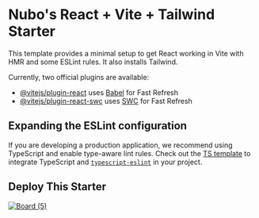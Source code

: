 # Nubo's React + Vite + Tailwind Starter

This template provides a minimal setup to get React working in Vite with HMR and some ESLint rules. It also installs Tailwind.

Currently, two official plugins are available:

- [@vitejs/plugin-react](https://github.com/vitejs/vite-plugin-react/blob/main/packages/plugin-react/README.md) uses [Babel](https://babeljs.io/) for Fast Refresh
- [@vitejs/plugin-react-swc](https://github.com/vitejs/vite-plugin-react-swc) uses [SWC](https://swc.rs/) for Fast Refresh

## Expanding the ESLint configuration

If you are developing a production application, we recommend using TypeScript and enable type-aware lint rules. Check out the [TS template](https://github.com/vitejs/vite/tree/main/packages/create-vite/template-react-ts) to integrate TypeScript and [`typescript-eslint`](https://typescript-eslint.io) in your project.

## Deploy This Starter

[![Board (5)](https://github.com/user-attachments/assets/765c23d6-006d-4116-b107-e14fdf31d54a)](https://apps.withnubo.com/register)
